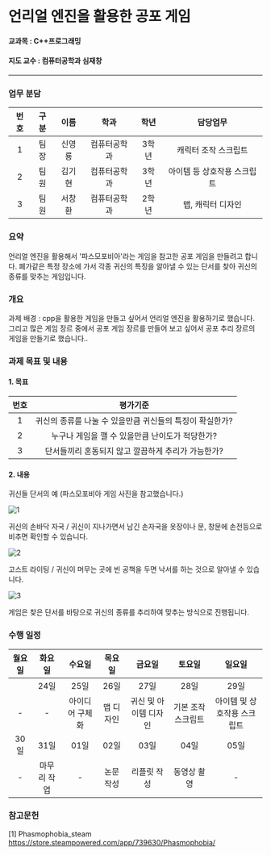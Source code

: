 # 언리얼 엔진을 활용한 공포 게임

#### 교과목 : C++프로그래밍
#### 지도 교수 : 컴퓨터공학과 심재창
---
### 업무 분담
|번호|구분|이름|학과|학년|담당업무|
|:---:|:---:|:---:|:---:|:---:|:---:|
|1|팀장|신영룡|컴퓨터공학과|3학년|캐릭터 조작 스크립트|
|2|팀원|김기현|컴퓨터공학과|3학년|아이템 등 상호작용 스크립트|
|3|팀원|서창환|컴퓨터공학과|2학년|맵, 캐릭터 디자인|

### 요약
언리얼 엔진을 활용해서 '파스모포비아'라는 게임을 참고한 공포 게임을 만들려고 합니다.
폐가같은 특정 장소에 가서 각종 귀신의 특징을 알아낼 수 있는 단서를 찾아 귀신의 종류를 맞추는 게임입니다.

### 개요
과제 배경 : cpp을 활용한 게임을 만들고 싶어서 언리얼 엔진을 활용하기로 했습니다.
그리고 많은 게임 장르 중에서 공포 게임 장르를 만들어 보고 싶어서 공포 추리 장르의 게임을 만들기로 했습니다..

### 과제 목표 및 내용
#### 1. 목표
|번호|평가기준|
|:---:|:---:|
|1|귀신의 종류를 나눌 수 있을만큼 귀신들의 특징이 확실한가?|
|2|누구나 게임을 깰 수 있을만큼 난이도가 적당한가?|
|3|단서들끼리 혼동되지 않고 깔끔하게 추리가 가능한가?|

#### 2. 내용
귀신들 단서의 예 (파스모포비아 게임 사진을 참고했습니다.)

![1](https://user-images.githubusercontent.com/86341272/169815151-d675c31a-e7dd-4767-bdbc-b3c2b0ca56d9.PNG)

귀신의 손바닥 자국 / 귀신이 지나가면서 남긴 손자국을 옷장이나 문, 창문에  손전등으로 비추면 확인할 수 있습니다.

![2](https://user-images.githubusercontent.com/86341272/169815156-c97a2c4b-2a4e-423b-be92-5d079879baf4.PNG)

고스트 라이팅 / 귀신이 머무는 곳에 빈 공책을 두면 낙서를 하는 것으로 알아낼 수 있습니다.

![3](https://user-images.githubusercontent.com/86341272/169815159-929e1c58-2606-457f-ba79-80428dcc5898.PNG)

게임은 찾은 단서를 바탕으로 귀신의 종류를 추리하여 맞추는 방식으로 진행됩니다.

### 수행 일정
|월요일|화요일|수요일|목요일|금요일|토요일|일요일|
|:---:|:---:|:---:|:---:|:---:|:---:|:---:|
||24일|25일|26일|27일|28일|29일|
|-|-|아이디어 구체화|맵 디자인|귀신 및 아이템 디자인|기본 조작 스크립트|아이템 및 상호작용 스크립트|
|30일|31일|01일|02일|03일|04일|05일|
|-|마무리 작업|-|논문 작성|리플릿 작성|동영상 촬영|-|

### 참고문헌
[1] Phasmophobia_steam https://store.steampowered.com/app/739630/Phasmophobia/
